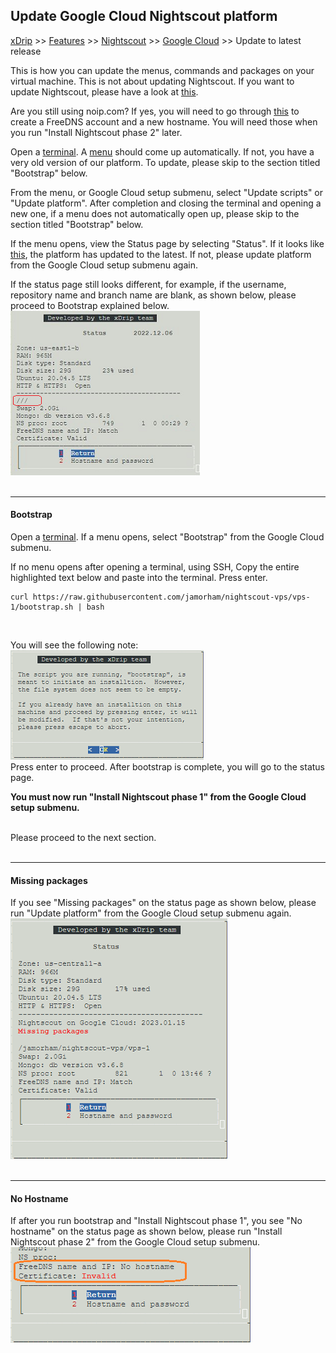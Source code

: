 ## Update Google Cloud Nightscout platform
[xDrip](../../README.md) >> [Features](../Features_page.md) >> [Nightscout](../Nightscout_page.md) >> [Google Cloud](./GoogleCloud.md) >> Update to latest release   
  
This is how you can update the menus, commands and packages on your virtual machine.  This is not about updating Nightscout.  If you want to update Nightscout, please have a look at [this](./update_nightscout.md).  
  
Are you still using noip.com?  If yes, you will need to go through [this](./FreeDNS.md) to create a FreeDNS account and a new hostname.  You will need those when you run "Install Nightscout phase 2" later.  
  
Open a [terminal](./Terminal.md).  A [menu](./Menu.md) should come up automatically.  If not, you have a very old version of our platform.  To update, please skip to the section titled "Bootstrap" below.  
  
From the menu, or Google Cloud setup submenu, select "Update scripts" or "Update platform".  After completion and closing the terminal and opening a new one, if a menu does not automatically open up, please skip to the section titled "Bootstrap" below.  
  
If the menu opens, view the Status page by selecting "Status".  If it looks like [this](./images/Status.png), the platform has updated to the latest.  If not, please update platform from the Google Cloud setup submenu again.  
  
If the status page still looks different, for example, if the username, repository name and branch name are blank, as shown below, please proceed to Bootstrap explained below.  
![](./images/NoRepoStat.png)  
<br/>  
  
---  
  
#### **Bootstrap**  
Open a [terminal](./Terminal.md).  If a menu opens, select "Bootstrap" from the Google Cloud submenu.  
  
If no menu opens after opening a terminal, using SSH, Copy the entire highlighted text below and paste into the terminal.  Press enter.  
  
```  
curl https://raw.githubusercontent.com/jamorham/nightscout-vps/vps-1/bootstrap.sh | bash
```  
<br/>  
  
You will see the following note:  
![](./images/BootstrapConfirm.png)  
Press enter to proceed.  After bootstrap is complete, you will go to the status page.  
  
**You must now run "Install Nightscout phase 1" from the Google Cloud setup submenu.**  
<br/>  
  
Please proceed to the next section.  
<br/>  
  
---  
  
#### **Missing packages**
If you see "Missing packages" on the status page as shown below, please run "Update platform" from the Google Cloud setup submenu again.  
![](./images/MissingPackages.png)  
<br/>  
  
---  
  
#### **No Hostname**    
If after you run bootstrap and "Install Nightscout phase 1", you see "No hostname" on the status page as shown below, please run "Install Nightscout phase 2" from the Google Cloud setup submenu.  
![](./images/NoHostname.png)  
  
